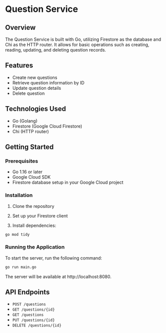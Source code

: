 # Question Service

## Overview

The Question Service is built with Go, utilizing Firestore as the database and Chi as the HTTP router. It allows for basic operations such as creating, reading, updating, and deleting question records.

## Features

- Create new questions
- Retrieve question information by ID
- Update question details
- Delete question

## Technologies Used

- Go (Golang)
- Firestore (Google Cloud Firestore)
- Chi (HTTP router)

## Getting Started

### Prerequisites

- Go 1.16 or later
- Google Cloud SDK
- Firestore database setup in your Google Cloud project

### Installation

1. Clone the repository

2. Set up your Firestore client

3. Install dependencies:

```bash
go mod tidy
```

### Running the Application

To start the server, run the following command:

```bash
go run main.go
```

The server will be available at http://localhost:8080.

## API Endpoints

- `POST /questions`
- `GET /questions/{id}`
- `GET /questions`
- `PUT /questions/{id}`
- `DELETE /questions/{id}`
